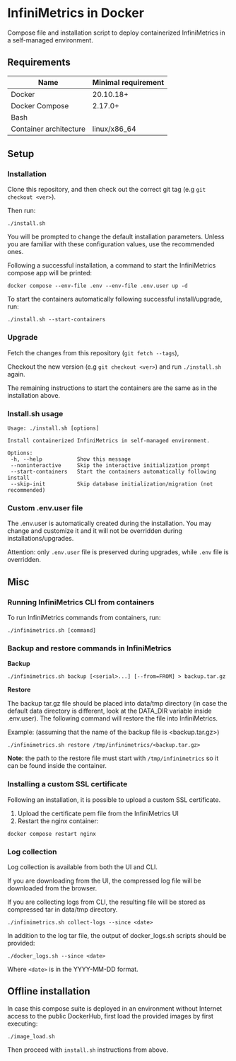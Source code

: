 # InfiniMetrics in Docker

Compose file and installation script to deploy containerized InfiniMetrics in a self-managed environment.

## Requirements

Name | Minimal requirement
--- | --- |
Docker | 20.10.18+	
Docker Compose | 2.17.0+	
Bash |
Container architecture | linux/x86_64

## Setup
### Installation

Clone this repository, and then check out the correct git tag (e.g `git checkout <ver>`).

Then run:

```
./install.sh
```

You will be prompted to change the default installation parameters. Unless you are familiar with these configuration values, use the recommended ones.

Following a successful installation, a command to start the InfiniMetrics compose app will be printed: 

```
docker compose --env-file .env --env-file .env.user up -d
```

To start the containers automatically following successful install/upgrade, run:

```
./install.sh --start-containers
```

### Upgrade 

Fetch the changes from this repository (`git fetch --tags`), 

Checkout the new version (e.g `git checkout <ver>`) and run `./install.sh` again.

The remaining instructions to start the containers are the same as in the installation above.

### Install.sh usage

```
Usage: ./install.sh [options]

Install containerized InfiniMetrics in self-managed environment.

Options:
 -h, --help           Show this message
 --noninteractive     Skip the interactive initialization prompt
 --start-containers   Start the containers automatically following install
 --skip-init          Skip database initialization/migration (not recommended)
```

### Custom .env.user file

The .env.user is automatically created during the installation. You may change and customize it and it will not be overridden during installations/upgrades.

Attention: only  `.env.user` file is preserved during upgrades, while `.env` file is overridden.

## Misc

### Running InfiniMetrics CLI from containers

To run InfiniMetrics commands from containers, run:

    ./infinimetrics.sh [command]

### Backup and restore commands in InfiniMetrics

**Backup**

```
./infinimetrics.sh backup [<serial>...] [--from=FROM] > backup.tar.gz
```

**Restore**

The backup tar.gz file should be placed into data/tmp directory (in case the default data directory is different, look at the DATA_DIR variable inside .env.user). The following command will restore the file into InfiniMetrics. 

Example: (assuming that the name of the backup file is <backup.tar.gz>)
```
./infinimetrics.sh restore /tmp/infinimetrics/<backup.tar.gz>
```

**Note**: the path to the restore file must start with `/tmp/infinimetrics` so it can be found inside the container.


### Installing a custom SSL certificate

Following an installation, it is possible to upload a custom SSL certificate.

1. Upload the certificate pem file from the InfiniMetrics UI
2. Restart the nginx container:
```
docker compose restart nginx
```

### Log collection

Log collection is available from both the UI and CLI.

If you are downloading from the UI, the compressed log file will be downloaded from the browser.

If you are collecting logs from CLI, the resulting file will be stored as compressed tar in data/tmp directory.

    ./infinimetrics.sh collect-logs --since <date>

In addition to the log tar file, the output of docker_logs.sh scripts should be provided:

    ./docker_logs.sh --since <date>

Where `<date>` is in the YYYY-MM-DD format. 

## Offline installation

In case this compose suite is deployed in an environment without Internet access to the public DockerHub, first load the provided images by first executing:

    ./image_load.sh

Then proceed with `install.sh` instructions from above.
